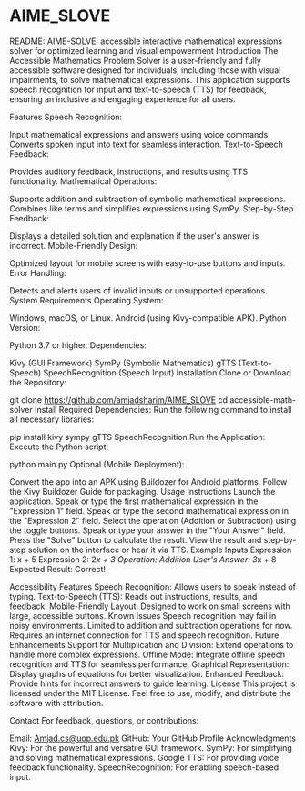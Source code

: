 # AIME_SLOVE
README: AIME-SOLVE: accessible interactive mathematical expressions solver for optimized learning and visual empowerment
Introduction
The Accessible Mathematics Problem Solver is a user-friendly and fully accessible software designed for individuals, including those with visual impairments, to solve mathematical expressions. This application supports speech recognition for input and text-to-speech (TTS) for feedback, ensuring an inclusive and engaging experience for all users.

Features
Speech Recognition:

Input mathematical expressions and answers using voice commands.
Converts spoken input into text for seamless interaction.
Text-to-Speech Feedback:

Provides auditory feedback, instructions, and results using TTS functionality.
Mathematical Operations:

Supports addition and subtraction of symbolic mathematical expressions.
Combines like terms and simplifies expressions using SymPy.
Step-by-Step Feedback:

Displays a detailed solution and explanation if the user's answer is incorrect.
Mobile-Friendly Design:

Optimized layout for mobile screens with easy-to-use buttons and inputs.
Error Handling:

Detects and alerts users of invalid inputs or unsupported operations.
System Requirements
Operating System:

Windows, macOS, or Linux.
Android (using Kivy-compatible APK).
Python Version:

Python 3.7 or higher.
Dependencies:

Kivy (GUI Framework)
SymPy (Symbolic Mathematics)
gTTS (Text-to-Speech)
SpeechRecognition (Speech Input)
Installation
Clone or Download the Repository:


git clone https://github.com/amjadsharim/AIME_SLOVE
cd accessible-math-solver
Install Required Dependencies: Run the following command to install all necessary libraries:


pip install kivy sympy gTTS SpeechRecognition
Run the Application: Execute the Python script:


python main.py
Optional (Mobile Deployment):

Convert the app into an APK using Buildozer for Android platforms.
Follow the Kivy Buildozer Guide for packaging.
Usage Instructions
Launch the application.
Speak or type the first mathematical expression in the "Expression 1" field.
Speak or type the second mathematical expression in the "Expression 2" field.
Select the operation (Addition or Subtraction) using the toggle buttons.
Speak or type your answer in the "Your Answer" field.
Press the "Solve" button to calculate the result.
View the result and step-by-step solution on the interface or hear it via TTS.
Example Inputs
Expression 1: x + 5
Expression 2: 2*x + 3
Operation: Addition
User's Answer: 3*x + 8
Expected Result: Correct!

Accessibility Features
Speech Recognition: Allows users to speak instead of typing.
Text-to-Speech (TTS): Reads out instructions, results, and feedback.
Mobile-Friendly Layout: Designed to work on small screens with large, accessible buttons.
Known Issues
Speech recognition may fail in noisy environments.
Limited to addition and subtraction operations for now.
Requires an internet connection for TTS and speech recognition.
Future Enhancements
Support for Multiplication and Division:
Extend operations to handle more complex expressions.
Offline Mode:
Integrate offline speech recognition and TTS for seamless performance.
Graphical Representation:
Display graphs of equations for better visualization.
Enhanced Feedback:
Provide hints for incorrect answers to guide learning.
License
This project is licensed under the MIT License. Feel free to use, modify, and distribute the software with attribution.

Contact
For feedback, questions, or contributions:

Email: Amjad.cs@uop.edu.pk
GitHub: Your GitHub Profile
Acknowledgments
Kivy: For the powerful and versatile GUI framework.
SymPy: For simplifying and solving mathematical expressions.
Google TTS: For providing voice feedback functionality.
SpeechRecognition: For enabling speech-based input.
